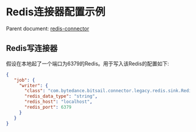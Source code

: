 # Redis连接器配置示例

Parent document: [redis-connector](./redis_zh.md)


## Redis写连接器

假设在本地起了一个端口为6379的Redis。用于写入该Redis的配置如下:

```json
{
   "job": {
     "writer": {
       "class": "com.bytedance.bitsail.connector.legacy.redis.sink.RedisOutputFormat",
       "redis_data_type": "string",
       "redis_host": "localhost",
       "redis_port": 6379
     }
   }
}
```